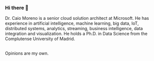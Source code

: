### Hi there 👋

Dr. Caio Moreno is a senior cloud solution architect at Microsoft. He has experience in artificial intelligence, machine learning, big data, IoT, distributed systems, analytics, streaming, business intelligence, data integration and visualization. He holds a Ph.D. in Data Science from the Complutense University of Madrid. <BR><BR>


Opinions are my own.<BR><BR>
  
<!--
**caiomsouza/caiomsouza** is a ✨ _special_ ✨ repository because its `README.md` (this file) appears on your GitHub profile.

Here are some ideas to get you started:

- 🔭 I’m currently working on ...
- 🌱 I’m currently learning ...
- 👯 I’m looking to collaborate on ...
- 🤔 I’m looking for help with ...
- 💬 Ask me about ...
- 📫 How to reach me: ...
- 😄 Pronouns: ...
- ⚡ Fun fact: ...
-->


